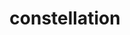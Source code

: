 ---
title: "constellation"
hashtag: "constellation"
layout: hashtag
plural: "constellations"
related:
  - Asterism
  - Star
tags:
  - Astronomy
  - Sky
---